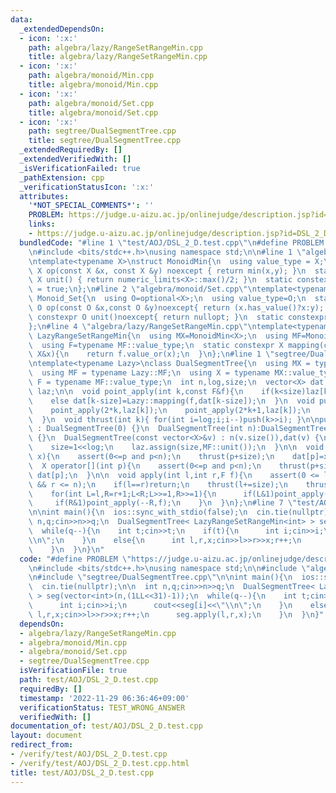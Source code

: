 ```yaml
---
data:
  _extendedDependsOn:
  - icon: ':x:'
    path: algebra/lazy/RangeSetRangeMin.cpp
    title: algebra/lazy/RangeSetRangeMin.cpp
  - icon: ':x:'
    path: algebra/monoid/Min.cpp
    title: algebra/monoid/Min.cpp
  - icon: ':x:'
    path: algebra/monoid/Set.cpp
    title: algebra/monoid/Set.cpp
  - icon: ':x:'
    path: segtree/DualSegmentTree.cpp
    title: segtree/DualSegmentTree.cpp
  _extendedRequiredBy: []
  _extendedVerifiedWith: []
  _isVerificationFailed: true
  _pathExtension: cpp
  _verificationStatusIcon: ':x:'
  attributes:
    '*NOT_SPECIAL_COMMENTS*': ''
    PROBLEM: https://judge.u-aizu.ac.jp/onlinejudge/description.jsp?id=DSL_2_D
    links:
    - https://judge.u-aizu.ac.jp/onlinejudge/description.jsp?id=DSL_2_D
  bundledCode: "#line 1 \"test/AOJ/DSL_2_D.test.cpp\"\n#define PROBLEM \"https://judge.u-aizu.ac.jp/onlinejudge/description.jsp?id=DSL_2_D\"\
    \n#include <bits/stdc++.h>\nusing namespace std;\n\n#line 1 \"algebra/monoid/Min.cpp\"\
    \ntemplate<typename X>\nstruct MonoidMin{\n  using value_type = X;\n  static constexpr\
    \ X op(const X &x, const X &y) noexcept { return min(x,y); }\n  static constexpr\
    \ X unit() { return numeric_limits<X>::max()/2; }\n  static constexpr bool commute\
    \ = true;\n};\n#line 2 \"algebra/monoid/Set.cpp\"\ntemplate<typename X>\nstruct\
    \ Monoid_Set{\n  using O=optional<X>;\n  using value_type=O;\n  static constexpr\
    \ O op(const O &x,const O &y)noexcept{ return (x.has_value()?x:y); }\n  static\
    \ constexpr O unit()noexcept{ return nullopt; }\n  static constexpr bool commute=false;\n\
    };\n#line 4 \"algebra/lazy/RangeSetRangeMin.cpp\"\ntemplate<typename X>\nstruct\
    \ LazyRangeSetRangeMin{\n  using MX=MonoidMin<X>;\n  using MF=MonoidSet<X>;\n\
    \  using F=typename MF::value_type;\n  static constexpr X mapping(const F&f,const\
    \ X&x){\n    return f.value_or(x);\n  }\n};\n#line 1 \"segtree/DualSegmentTree.cpp\"\
    \ntemplate<typename Lazy>\nclass DualSegmentTree{\n  using MX = typename Lazy::MX;\n\
    \  using MF = typename Lazy::MF;\n  using X = typename MX::value_type;\n  using\
    \ F = typename MF::value_type;\n  int n,log,size;\n  vector<X> dat;\n  vector<F>\
    \ laz;\n\n  void point_apply(int k,const F&f){\n    if(k<size)laz[k]=MF::op(f,laz[k]);\n\
    \    else dat[k-size]=Lazy::mapping(f,dat[k-size]);\n  }\n  void push(int k){\n\
    \    point_apply(2*k,laz[k]);\n    point_apply(2*k+1,laz[k]);\n    laz[k]=MF::unit();\n\
    \  }\n  void thrust(int k){ for(int i=log;i;i--)push(k>>i); }\n\npublic:\n  DualSegmentTree()\
    \ : DualSegmentTree(0) {}\n  DualSegmentTree(int n):DualSegmentTree(vector<X>(n,MX::unit()))\
    \ {}\n  DualSegmentTree(const vector<X>&v) : n(v.size()),dat(v) {\n    for(log=1;(1<<log)<n;log++){}\n\
    \    size=1<<log;\n    laz.assign(size,MF::unit());\n  }\n\n  void set(int p,X\
    \ x){\n    assert(0<=p and p<n);\n    thrust(p+size);\n    dat[p]=x;\n  }\n\n\
    \  X operator[](int p){\n    assert(0<=p and p<n);\n    thrust(p+size);\n    return\
    \ dat[p];\n  }\n\n  void apply(int l,int r,F f){\n    assert(0 <= l && l <= r\
    \ && r <= n);\n    if(l==r)return;\n    thrust(l+=size);\n    thrust(r+=size-1);\n\
    \    for(int L=l,R=r+1;L<R;L>>=1,R>>=1){\n      if(L&1)point_apply(L++,f);\n \
    \     if(R&1)point_apply(--R,f);\n    }\n  }\n};\n#line 7 \"test/AOJ/DSL_2_D.test.cpp\"\
    \n\nint main(){\n  ios::sync_with_stdio(false);\n  cin.tie(nullptr);\n\n  int\
    \ n,q;cin>>n>>q;\n  DualSegmentTree< LazyRangeSetRangeMin<int> > seg(vector<int>(n,(1LL<<31)-1));\n\
    \  while(q--){\n    int t;cin>>t;\n    if(t){\n      int i;cin>>i;\n      cout<<seg[i]<<\"\
    \\n\";\n    }\n    else{\n      int l,r,x;cin>>l>>r>>x;r++;\n      seg.apply(l,r,x);\n\
    \    }\n  }\n}\n"
  code: "#define PROBLEM \"https://judge.u-aizu.ac.jp/onlinejudge/description.jsp?id=DSL_2_D\"\
    \n#include <bits/stdc++.h>\nusing namespace std;\n\n#include \"algebra/lazy/RangeSetRangeMin.cpp\"\
    \n#include \"segtree/DualSegmentTree.cpp\"\n\nint main(){\n  ios::sync_with_stdio(false);\n\
    \  cin.tie(nullptr);\n\n  int n,q;cin>>n>>q;\n  DualSegmentTree< LazyRangeSetRangeMin<int>\
    \ > seg(vector<int>(n,(1LL<<31)-1));\n  while(q--){\n    int t;cin>>t;\n    if(t){\n\
    \      int i;cin>>i;\n      cout<<seg[i]<<\"\\n\";\n    }\n    else{\n      int\
    \ l,r,x;cin>>l>>r>>x;r++;\n      seg.apply(l,r,x);\n    }\n  }\n}"
  dependsOn:
  - algebra/lazy/RangeSetRangeMin.cpp
  - algebra/monoid/Min.cpp
  - algebra/monoid/Set.cpp
  - segtree/DualSegmentTree.cpp
  isVerificationFile: true
  path: test/AOJ/DSL_2_D.test.cpp
  requiredBy: []
  timestamp: '2022-11-29 06:36:46+09:00'
  verificationStatus: TEST_WRONG_ANSWER
  verifiedWith: []
documentation_of: test/AOJ/DSL_2_D.test.cpp
layout: document
redirect_from:
- /verify/test/AOJ/DSL_2_D.test.cpp
- /verify/test/AOJ/DSL_2_D.test.cpp.html
title: test/AOJ/DSL_2_D.test.cpp
---
```

